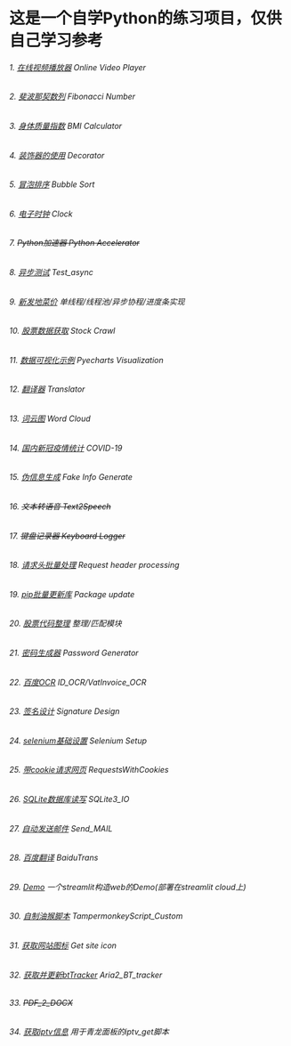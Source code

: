 # 这是一个自学Python的练习项目，仅供自己学习参考

###### 1. [在线视频播放器](./Video_player.py) Online Video Player
###### 2. [斐波那契数列](./Fibonacci_number.py) Fibonacci Number
###### 3. [身体质量指数](./BMI_calculator.py) BMI Calculator
###### 4. [装饰器的使用](./Decorator.py) Decorator
###### 5. [冒泡排序](./Bubble_sort.py) Bubble Sort
###### 6. [电子时钟](./Clock.py) Clock
###### 7. ~~Python加速器 Python Accelerator~~
###### 8. [异步测试](./Test_async.py) Test_async
###### 9. [新发地菜价](./%E6%96%B0%E5%8F%91%E5%9C%B0%E5%B8%82%E5%9C%BA%E4%BF%A1%E6%81%AF%E8%8E%B7%E5%8F%96) 单线程/线程池/异步协程/进度条实现
###### 10. [股票数据获取](./Stock_Get.py) Stock Crawl
###### 11. [数据可视化示例](./Pyecharts_Visualization.ipynb) Pyecharts Visualization
###### 12. [翻译器](./Translator.py) Translator
###### 13. [词云图](./%E8%AF%8D%E4%BA%91%E5%9B%BE%E7%9A%84%E5%AE%9E%E7%8E%B0) Word Cloud
###### 14. [国内新冠疫情统计](./COVID-19.ipynb) COVID-19
###### 15. [伪信息生成](./Fake_info.py) Fake Info Generate
###### 16. ~~文本转语音 Text2Speech~~
###### 17. ~~键盘记录器 Keyboard Logger~~
###### 18. [请求头批量处理](./Request_header_processing.py) Request header processing
###### 19. [pip批量更新库](./Package_update.py) Package update
###### 20. [股票代码整理](./Stock_Code_Processing) 整理/匹配模块
###### 21. [密码生成器](./Password_Generator.py) Password Generator
###### 22. [百度OCR](./Baidu_OCR) ID_OCR/VatInvoice_OCR
###### 23. [签名设计](./Sign_Design.py) Signature Design
###### 24. [selenium基础设置](./selenium_setup.py) Selenium Setup
###### 25. [带cookie请求网页](./RequestsWithCookies.ipynb) RequestsWithCookies
###### 26. [SQLite数据库读写](./sqlite_IO.py) SQLite3_IO
###### 27. [自动发送邮件](./Send_Mail.py) Send_MAIL
###### 28. [百度翻译](./BaiduTrans) BaiduTrans
###### 29. [Demo](./demo.py) 一个streamlit构造web的Demo(部署在streamlit cloud上)
###### 30. [自制油猴脚本](./TampermonkeyScript_Custom/) TampermonkeyScript_Custom
###### 31. [获取网站图标](./Get_site_icon.py) Get site icon
###### 32. [获取并更新btTracker](./Aria2_BT_tracker.py) Aria2_BT_tracker
###### 33. ~~PDF_2_DOCX~~
###### 34. [获取iptv信息](./iptv_get.py) 用于青龙面板的iptv_get脚本